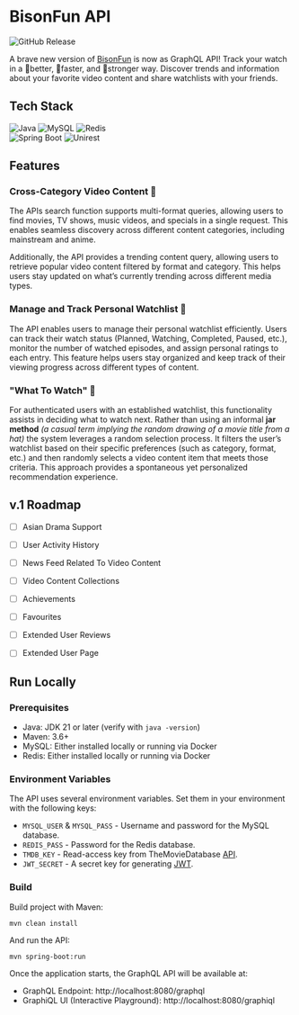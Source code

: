 # BisonFun API

![GitHub Release](https://img.shields.io/github/v/release/WriteNBite/BisonFun_API)


A brave new version of [BisonFun](https://github.com/WriteNBite/bisonfun) is now as GraphQL API! Track your watch in a 🏅better, 💨faster, and 💪stronger way. Discover trends and information about your favorite video content and share watchlists with your friends.

## Tech Stack

![Java](https://img.shields.io/badge/Java%2021-black?style=for-the-badge&logo=openjdk)
![MySQL](https://img.shields.io/badge/MySQL%208.0-white?style=for-the-badge&logo=mysql)
![Redis](https://img.shields.io/badge/Redis-white?style=for-the-badge&logo=redis)  
![Spring Boot](https://img.shields.io/badge/Spring%20Boot%203-white?style=for-the-badge&logo=springboot)
![Unirest](https://img.shields.io/badge/Unirest-navy?style=for-the-badge&logo=kong)

## Features

### Cross-Category Video Content 📼
The APIs search function supports multi-format queries, allowing users to find movies, TV shows, music videos, and specials in a single request. This enables seamless discovery across different content categories, including mainstream and anime.

Additionally, the API provides a trending content query, allowing users to retrieve popular video content filtered by format and category. This helps users stay updated on what’s currently trending across different media types.

### Manage and Track Personal Watchlist 📃
The API enables users to manage their personal watchlist efficiently. Users can track their watch status (Planned, Watching, Completed, Paused, etc.), monitor the number of watched episodes, and assign personal ratings to each entry. This feature helps users stay organized and keep track of their viewing progress across different types of content.

### "What To Watch" 🤔
For authenticated users with an established watchlist, this functionality assists in deciding what to watch next. Rather than using an informal **jar method** _(a casual term implying the random drawing of a movie title from a hat)_ the system leverages a random selection process. It filters the user’s watchlist based on their specific preferences (such as category, format, etc.) and then randomly selects a video content item that meets those criteria. This approach provides a spontaneous yet personalized recommendation experience.

## v.1 Roadmap

- [ ] Asian Drama Support
- [ ] User Activity History
- [ ] News Feed Related To Video Content
- [ ] Video Content Collections
- [ ] Achievements
- [ ] Favourites
- [ ] Extended User Reviews
- [ ] Extended User Page


## Run Locally

### Prerequisites

- Java: JDK 21 or later (verify with `java -version`)
- Maven: 3.6+
- MySQL: Either installed locally or running via Docker
- Redis: Either installed locally or running via Docker

### Environment Variables

The API uses several environment variables. Set them in your environment with the following keys:

- `MYSQL_USER` & `MYSQL_PASS` - Username and password for the MySQL database.
- `REDIS_PASS` - Password for the Redis database.
- `TMDB_KEY` - Read-access key from TheMovieDatabase [API](https://www.themoviedb.org/settings/api).
- `JWT_SECRET` - A secret key for generating [JWT](https://jwt.io/introduction).

### Build

Build project with Maven:

```
mvn clean install
```

And run the API:

```
mvn spring-boot:run
```

Once the application starts, the GraphQL API will be available at:
- GraphQL Endpoint: http://localhost:8080/graphql
- GraphiQL UI (Interactive Playground): http://localhost:8080/graphiql

